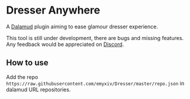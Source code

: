 # Dresser Anywhere

A [Dalamud](https://discord.gg/3NMcUV5) plugin aiming to ease glamour dresser experience.

This tool is still under development, there are bugs and missing features.
Any feedback would be appreciated on [Discord](https://discord.gg/kXwKDFjXBd).

## How to use

Add the repo `https://raw.githubusercontent.com/emyxiv/Dresser/master/repo.json` in dalamud URL repositories.

